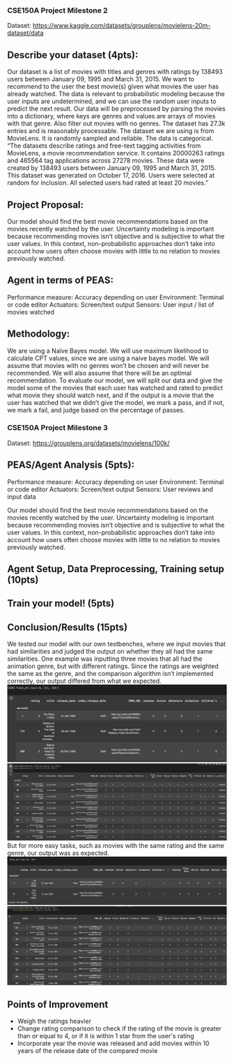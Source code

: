 ### CSE150A Project Milestone 2
Dataset: https://www.kaggle.com/datasets/grouplens/movielens-20m-dataset/data

## Describe your dataset (4pts):
Our dataset is a list of movies with titles and genres with ratings by 138493 users between January 09, 1995 and March 31, 2015. We want to recommend to the user the best movie(s) given what movies the user has already watched. The data is relevant to probabilistic modeling because the user inputs are undetermined, and we can use the random user inputs to predict the next result. Our data will be preprocessed by parsing the movies into a dictionary, where keys are genres and values are arrays of movies with that genre. Also filter out movies with no genres.
The dataset has 27.3k entries and is reasonably processable. The dataset we are using is from MovieLens. It is randomly sampled and reliable. The data is categorical.
“The datasets describe ratings and free-text tagging activities from MovieLens, a movie recommendation service. It contains 20000263 ratings and 465564 tag applications across 27278 movies. These data were created by 138493 users between January 09, 1995 and March 31, 2015. This dataset was generated on October 17, 2016. Users were selected at random for inclusion. All selected users had rated at least 20 movies.”
	
## Project Proposal:
Our model should find the best movie recommendations based on the movies recently watched by the user. Uncertainty modeling is important because recommending movies isn’t objective and is subjective to what the user values. In this context, non-probabilistic approaches don’t take into account how users often choose movies with little to no relation to movies previously watched.

## Agent in terms of PEAS:
Performance measure: Accuracy depending on user
Environment: Terminal or code editor
Actuators: Screen/text output
Sensors: User input / list of movies watched

## Methodology:
We are using a Naïve Bayes model. We will use maximum likelihood to calculate CPT values, since we are using a naive bayes model. We will assume that movies with no genres won’t be chosen and will never be recommended. We will also assume that there will be an optimal recommendation. To evaluate our model, we will split our data and give the model some of the movies that each user has watched and rated to predict what movie they should watch next, and if the output is a movie that the user has watched that we didn’t give the model, we mark a pass, and if not, we mark a fail, and judge based on the percentage of passes.

### CSE150A Project Milestone 3
Dataset: https://grouplens.org/datasets/movielens/100k/

## PEAS/Agent Analysis (5pts):
Performance measure: Accuracy depending on user
Environment: Terminal or code editor
Actuators: Screen/text output
Sensors: User reviews and input data

Our model should find the best movie recommendations based on the movies recently watched by the user. Uncertainty modeling is important because recommending movies isn’t objective and is subjective to what the user values. In this context, non-probabilistic approaches don’t take into account how users often choose movies with little to no relation to movies previously watched.

## Agent Setup, Data Preprocessing, Training setup (10pts)
## Train your model! (5pts)
## Conclusion/Results (15pts)
We tested our model with our own testbenches, where we input movies that had similarities and judged the output on whether they all had the same similarities. 
One example was inputting three movies that all had the animation genre, but with different ratings. Since the ratings are weighted the same as the genre, and the comparison algorithm isn’t implemented correctly, our output differed from what we expected.
![bad_test_input](./source/bad_test_input.png)
![bad_test](./source/bad_test.png)
But for more easy tasks, such as movies with the same rating and the same genre, our output was as expected.
![good_test_input](./source/good_test_input.png)
![good_test](./source/good_test.png)
## Points of Improvement
- Weigh the ratings heavier
- Change rating comparison to check if the rating of the movie is greater than or equal to 4, or if it is within 1 star from the user's rating
- Incorporate year the movie was released and add movies within 10 years of the release date of the compared movie
